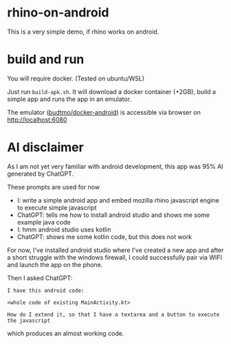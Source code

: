 # rhino-on-android

This is a very simple demo, if rhino works on android.

# build and run

You will require docker. (Tested on ubuntu/WSL)

Just run `build-apk.sh`. It will download a docker container (+2GB), build a simple app and runs the app in an emulator.

The emulator ([budtmo/docker-android](https://github.com/budtmo/docker-android)) is accessible via browser on
[http://localhost:6080](http://localhost:6080)

# AI disclaimer

As I am not yet very familiar with android development, this app was 95% AI generated by ChatGPT.

These prompts are used for now

- I: write a simple android app and embed mozilla rhino javascript engine to execute simple
  javascript
- ChatGPT: tells me how to install android studio and shows me some example java code
- I: hmm android studio uses kotlin
- ChatGPT: shows me some kotlin code, but this does not work

For now, I've installed android studio where I've created a new app and after a short struggle with
the windows firewall, I could successfully pair via WIFI and launch the app on the phone.

Then I asked ChatGPT:
```
I have this android code:

<whole code of existing MainActivity.kt>

How do I extend it, so that I have a textarea and a button to execute the javascript
```
which produces an almost working code.
